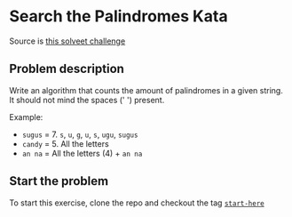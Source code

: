 # Search the Palindromes Kata

Source is [this solveet challenge](http://www.solveet.com/exercises/Contar-los-Palindromos/245)

## Problem description

Write an algorithm that counts the amount of palindromes in a given string. It should not mind the spaces (' ') present.

Example:

  * ``sugus`` = 7. ``s``, ``u``, ``g``, ``u``, ``s``, ``ugu``, ``sugus``
  * ``candy`` = 5. All the letters
  * ``an na`` = All the letters (4) + ``an na``

## Start the problem

To start this exercise, clone the repo and checkout the tag [``start-here``](https://github.com/alvarogarcia7/palindromes-searcher-kata-java/tree/start-here)
